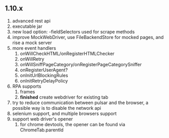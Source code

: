 ## 1.10.x

1. advanced rest api
2. executable jar
3. new load option: -fieldSelectors used for scrape methods
4. improve MockWebDriver, use FileBackendStore for mocked pages, and rise a mock server
5. more event handlers
    1. onWillCheckHTML/onRegisterHTMLChecker
    2. onWillRetry
    3. onWillSniffPageCategory/onRegisterPageCategorySniffer
    4. onRegisterUserAgent?
    5. onInitUrlBlockingRules
    6. onInitRetryDelayPolicy
6. RPA supports
    1. frames
    2. **finished** create webdriver for existing tab
7. try to reduce communication between pulsar and the browser, a possible way is to disable the network api
8. selenium support, and multiple browsers support
9. support web driver's opener
   1. for chrome devtools, the opener can be found via ChromeTab.parentId
